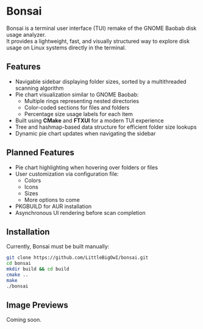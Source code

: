 # Bonsai

Bonsai is a terminal user interface (TUI) remake of the GNOME Baobab disk usage analyzer.  
It provides a lightweight, fast, and visually structured way to explore disk usage on Linux systems directly in the terminal.

## Features

- Navigable sidebar displaying folder sizes, sorted by a multithreaded scanning algorithm
- Pie chart visualization similar to GNOME Baobab:
  - Multiple rings representing nested directories
  - Color-coded sections for files and folders
  - Percentage size usage labels for each item
- Built using **CMake** and **FTXUI** for a modern TUI experience
- Tree and hashmap-based data structure for efficient folder size lookups
- Dynamic pie chart updates when navigating the sidebar  

## Planned Features

- Pie chart highlighting when hovering over folders or files  
- User customization via configuration file:
  - Colors
  - Icons
  - Sizes
  - More options to come  
- PKGBUILD for AUR installation  
- Asynchronous UI rendering before scan completion  

## Installation

Currently, Bonsai must be built manually:

```bash
git clone https://github.com/LittleBigOwI/bonsai.git
cd bonsai
mkdir build && cd build
cmake ..
make
./bonsai
```

## Image Previews

Coming soon.